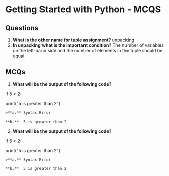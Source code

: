# Getting Started with Python - MCQS

## Questions

1. **What is the other name for tuple assignment?**
unpacking
2. **In unpacking what is the important condition?**
The number of variables on the left-hand side and the number of elements in the tuple should be equal.

## MCQs

1. **What will be the output of the following code?**

if 5 > 2:

print("5 is greater than 2")

    >**a.** Syntax Error

    **b.**  5 is greater than 2

2. **What will be the output of the following code?**

if 5 > 2:

print("5 is greater than 2")

    >**a.** Syntax Error

    **b.**  5 is greater than 2